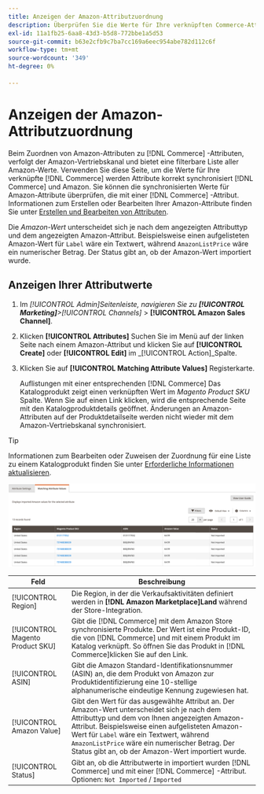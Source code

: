 ```yaml
---
title: Anzeigen der Amazon-Attributzuordnung
description: Überprüfen Sie die Werte für Ihre verknüpften Commerce-Attribute, um die Commerce- und Amazon-Synchronisation korrekt durchzuführen.
exl-id: 11a1fb25-6aa8-43d3-b5d8-772bbe1a5d53
source-git-commit: b63e2cfb9c7ba7cc169a6eec954abe782d112c6f
workflow-type: tm+mt
source-wordcount: '349'
ht-degree: 0%

---
```


# Anzeigen der Amazon-Attributzuordnung

Beim Zuordnen von Amazon-Attributen zu [!DNL Commerce] -Attributen, verfolgt der Amazon-Vertriebskanal und bietet eine filterbare Liste aller Amazon-Werte. Verwenden Sie diese Seite, um die Werte für Ihre verknüpfte [!DNL Commerce] werden Attribute korrekt synchronisiert [!DNL Commerce] und Amazon. Sie können die synchronisierten Werte für Amazon-Attribute überprüfen, die mit einer [!DNL Commerce] -Attribut. Informationen zum Erstellen oder Bearbeiten Ihrer Amazon-Attribute finden Sie unter [Erstellen und Bearbeiten von Attributen](./creating-attributes.md).

Die _Amazon-Wert_ unterscheidet sich je nach dem angezeigten Attributtyp und dem angezeigten Amazon-Attribut. Beispielsweise einen aufgelisteten Amazon-Wert für `Label` wäre ein Textwert, während `AmazonListPrice` wäre ein numerischer Betrag. Der Status gibt an, ob der Amazon-Wert importiert wurde.

## Anzeigen Ihrer Attributwerte

1. Im _[!UICONTROL Admin]_Seitenleiste, navigieren Sie zu **[!UICONTROL Marketing]**>_[!UICONTROL Channels]_ > **[!UICONTROL Amazon Sales Channel]**.

1. Klicken **[!UICONTROL Attributes]** Suchen Sie im Menü auf der linken Seite nach einem Amazon-Attribut und klicken Sie auf **[!UICONTROL Create]** oder **[!UICONTROL Edit]** im _[!UICONTROL Action]_Spalte.

1. Klicken Sie auf **[!UICONTROL Matching Attribute Values]** Registerkarte.

   Auflistungen mit einer entsprechenden [!DNL Commerce] Das Katalogprodukt zeigt einen verknüpften Wert im _Magento Product SKU_ Spalte. Wenn Sie auf einen Link klicken, wird die entsprechende Seite mit den Katalogproduktdetails geöffnet. Änderungen an Amazon-Attributen auf der Produktdetailseite werden nicht wieder mit dem Amazon-Vertriebskanal synchronisiert.

>[!TIP]
>Informationen zum Bearbeiten oder Zuweisen der Zuordnung für eine Liste zu einem Katalogprodukt finden Sie unter [Erforderliche Informationen aktualisieren](./amazon-manually-update-incomplete-listing.md).

![Anzeigen von Attributwerten](assets/amazon-managing-attribute-values.png)

| Feld | Beschreibung |
|--- |--- |
| [!UICONTROL Region] | Die Region, in der die Verkaufsaktivitäten definiert werden in **[!DNL Amazon Marketplace]Land** während der Store-Integration. |
| [!UICONTROL Magento Product SKU] | Gibt die [!DNL Commerce] mit dem Amazon Store synchronisierte Produkte. Der Wert ist eine Produkt-ID, die von [!DNL Commerce] und mit einem Produkt im Katalog verknüpft. So öffnen Sie das Produkt in [!DNL Commerce]klicken Sie auf den Link. |
| [!UICONTROL ASIN] | Gibt die Amazon Standard-Identifikationsnummer (ASIN) an, die dem Produkt von Amazon zur Produktidentifizierung eine 10-stellige alphanumerische eindeutige Kennung zugewiesen hat. |
| [!UICONTROL Amazon Value] | Gibt den Wert für das ausgewählte Attribut an. Der Amazon-Wert unterscheidet sich je nach dem Attributtyp und dem von Ihnen angezeigten Amazon-Attribut. Beispielsweise einen aufgelisteten Amazon-Wert für `Label` wäre ein Textwert, während `AmazonListPrice` wäre ein numerischer Betrag. Der Status gibt an, ob der Amazon-Wert importiert wurde. |
| [!UICONTROL Status] | Gibt an, ob die Attributwerte in importiert wurden [!DNL Commerce] und mit einer [!DNL Commerce] -Attribut. Optionen: `Not Imported` / `Imported` |
